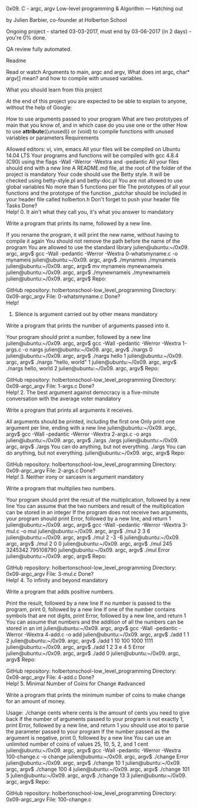 0x09. C - argc, argv
 Low-level programming & Algorithm ― Hatching out

 by Julien Barbier, co-founder at Holberton School

 Ongoing project - started 03-03-2017, must end by 03-06-2017 (in 2 days) - you're 0% done.

 QA review fully automated.

Readme

Read or watch Arguments to main, argc and argv, What does int argc, char* argv[] mean? and how to compile with unused variables.

What you should learn from this project

At the end of this project you are expected to be able to explain to anyone, without the help of Google:

How to use arguments passed to your program
What are two prototypes of main that you know of, and in which case do you use one or the other
How to use __attribute__((unused)) or (void) to compile functions with unused variables or parameters
Requirements

Allowed editors: vi, vim, emacs
All your files will be compiled on Ubuntu 14.04 LTS
Your programs and functions will be compiled with gcc 4.8.4 (C90) using the flags -Wall -Werror -Wextra and -pedantic
All your files should end with a new line
A README.md file, at the root of the folder of the project is mandatory
Your code should use the Betty style. It will be checked using betty-style.pl and betty-doc.pl
You are not allowed to use global variables
No more than 5 functions per file
The prototypes of all your functions and the prototype of the function _putchar should be included in your header file called holberton.h
Don't forget to push your header file
Tasks
  Done?  
Help!
0. It ain't what they call you, it's what you answer to mandatory

Write a program that prints its name, followed by a new line.

If you rename the program, it will print the new name, without having to compile it again
You should not remove the path before the name of the program
You are allowed to use the standard library
julien@ubuntu:~/0x09. argc, argv$ gcc -Wall -pedantic -Werror -Wextra 0-whatsmyname.c -o mynameis
julien@ubuntu:~/0x09. argc, argv$ ./mynameis 
./mynameis
julien@ubuntu:~/0x09. argc, argv$ mv mynameis mynewnameis
julien@ubuntu:~/0x09. argc, argv$ ./mynewnameis 
./mynewnameis
julien@ubuntu:~/0x09. argc, argv$ 
Repo:

GitHub repository: holbertonschool-low_level_programming
Directory: 0x09-argc_argv
File: 0-whatsmyname.c
  Done?  
Help!
1. Silence is argument carried out by other means mandatory

Write a program that prints the number of arguments passed into it.

Your program should print a number, followed by a new line
julien@ubuntu:~/0x09. argc, argv$ gcc -Wall -pedantic -Werror -Wextra 1-args.c -o nargs
julien@ubuntu:~/0x09. argc, argv$ ./nargs 
0
julien@ubuntu:~/0x09. argc, argv$ ./nargs hello
1
julien@ubuntu:~/0x09. argc, argv$ ./nargs "hello, world"
1
julien@ubuntu:~/0x09. argc, argv$ ./nargs hello, world
2
julien@ubuntu:~/0x09. argc, argv$ 
Repo:

GitHub repository: holbertonschool-low_level_programming
Directory: 0x09-argc_argv
File: 1-args.c
  Done?  
Help!
2. The best argument against democracy is a five-minute conversation with the average voter mandatory

Write a program that prints all arguments it receives.

All arguments should be printed, including the first one
Only print one argument per line, ending with a new line
julien@ubuntu:~/0x09. argc, argv$ gcc -Wall -pedantic -Werror -Wextra 2-args.c -o args
julien@ubuntu:~/0x09. argc, argv$ ./args 
./args
julien@ubuntu:~/0x09. argc, argv$ ./args You can do anything, but not everything.
./args
You
can
do
anything,
but
not
everything.
julien@ubuntu:~/0x09. argc, argv$ 
Repo:

GitHub repository: holbertonschool-low_level_programming
Directory: 0x09-argc_argv
File: 2-args.c
  Done?  
Help!
3. Neither irony or sarcasm is argument mandatory

Write a program that multiplies two numbers.

Your program should print the result of the multiplication, followed by a new line
You can assume that the two numbers and result of the multiplication can be stored in an integer
If the program does not receive two arguments, your program should print Error, followed by a new line, and return 1
julien@ubuntu:~/0x09. argc, argv$ gcc -Wall -pedantic -Werror -Wextra 3-mul.c -o mul
julien@ubuntu:~/0x09. argc, argv$ ./mul 2 3
6
julien@ubuntu:~/0x09. argc, argv$ ./mul 2 -3
-6
julien@ubuntu:~/0x09. argc, argv$ ./mul 2 0
0
julien@ubuntu:~/0x09. argc, argv$ ./mul 245 3245342
795108790
julien@ubuntu:~/0x09. argc, argv$ ./mul
Error
julien@ubuntu:~/0x09. argc, argv$ 
Repo:

GitHub repository: holbertonschool-low_level_programming
Directory: 0x09-argc_argv
File: 3-mul.c
  Done?  
Help!
4. To infinity and beyond mandatory

Write a program that adds positive numbers.

Print the result, followed by a new line
If no number is passed to the program, print 0, followed by a new line
If one of the number contains symbols that are not digits, print Error, followed by a new line, and return 1
You can assume that numbers and the addition of all the numbers can be stored in an int
julien@ubuntu:~/0x09. argc, argv$ gcc -Wall -pedantic -Werror -Wextra 4-add.c -o add
julien@ubuntu:~/0x09. argc, argv$ ./add 1 1
2
julien@ubuntu:~/0x09. argc, argv$ ./add 1 10 100 1000
1111
julien@ubuntu:~/0x09. argc, argv$ ./add 1 2 3 e 4 5
Error
julien@ubuntu:~/0x09. argc, argv$ ./add
0
julien@ubuntu:~/0x09. argc, argv$ 
Repo:

GitHub repository: holbertonschool-low_level_programming
Directory: 0x09-argc_argv
File: 4-add.c
  Done?  
Help!
5. Minimal Number of Coins for Change #advanced

Write a program that prints the minimum number of coins to make change for an amount of money.

Usage: ./change cents
where cents is the amount of cents you need to give back
if the number of arguments passed to your program is not exactly 1, print Error, followed by a new line, and return 1
you should use atoi to parse the parameter passed to your program
If the number passed as the argument is negative, print 0, followed by a new line
You can use an unlimited number of coins of values 25, 10, 5, 2, and 1 cent
julien@ubuntu:~/0x09. argc, argv$ gcc -Wall -pedantic -Werror -Wextra 100-change.c -o change
julien@ubuntu:~/0x09. argc, argv$ ./change 
Error
julien@ubuntu:~/0x09. argc, argv$ ./change 10
1
julien@ubuntu:~/0x09. argc, argv$ ./change 100
4
julien@ubuntu:~/0x09. argc, argv$ ./change 101
5
julien@ubuntu:~/0x09. argc, argv$ ./change 13
3
julien@ubuntu:~/0x09. argc, argv$ 
Repo:

GitHub repository: holbertonschool-low_level_programming
Directory: 0x09-argc_argv
File: 100-change.c
